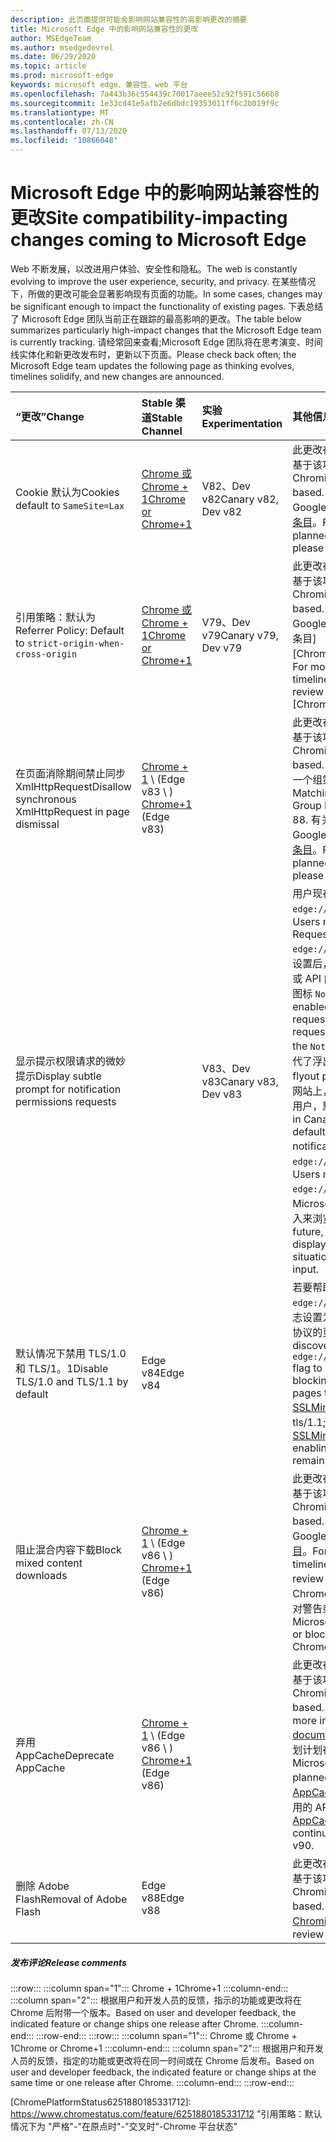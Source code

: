```yaml
---
description: 此页面提供可能会影响网站兼容性的高影响更改的摘要
title: Microsoft Edge 中的影响网站兼容性的更改
author: MSEdgeTeam
ms.author: msedgedevrel
ms.date: 06/29/2020
ms.topic: article
ms.prod: microsoft-edge
keywords: microsoft edge、兼容性、web 平台
ms.openlocfilehash: 7a443b36c554439c70017aeee52c92f591c566b8
ms.sourcegitcommit: 1e33cd41e5afb2e6dbdc19353011ff6c2b019f9c
ms.translationtype: MT
ms.contentlocale: zh-CN
ms.lasthandoff: 07/13/2020
ms.locfileid: "10866048"
---
```

# <span data-ttu-id="10fb8-104">Microsoft Edge 中的影响网站兼容性的更改</span><span class="sxs-lookup"><span data-stu-id="10fb8-104">Site compatibility-impacting changes coming to Microsoft Edge</span></span>  

<span data-ttu-id="10fb8-105">Web 不断发展，以改进用户体验、安全性和隐私。</span><span class="sxs-lookup"><span data-stu-id="10fb8-105">The web is constantly evolving to improve the user experience, security, and privacy.</span></span>  <span data-ttu-id="10fb8-106">在某些情况下，所做的更改可能会显著影响现有页面的功能。</span><span class="sxs-lookup"><span data-stu-id="10fb8-106">In some cases, changes may be significant enough to impact the functionality of existing pages.</span></span>  <span data-ttu-id="10fb8-107">下表总结了 Microsoft Edge 团队当前正在跟踪的最高影响的更改。</span><span class="sxs-lookup"><span data-stu-id="10fb8-107">The table below summarizes particularly high-impact changes that the Microsoft Edge team is currently tracking.</span></span>  <span data-ttu-id="10fb8-108">请经常回来查看;Microsoft Edge 团队将在思考演变、时间线实体化和新更改发布时，更新以下页面。</span><span class="sxs-lookup"><span data-stu-id="10fb8-108">Please check back often; the Microsoft Edge team updates the following page as thinking evolves, timelines solidify, and new changes are announced.</span></span>  

| <span data-ttu-id="10fb8-109">“更改”</span><span class="sxs-lookup"><span data-stu-id="10fb8-109">Change</span></span> | <span data-ttu-id="10fb8-110">Stable 渠道</span><span class="sxs-lookup"><span data-stu-id="10fb8-110">Stable Channel</span></span> | <span data-ttu-id="10fb8-111">实验</span><span class="sxs-lookup"><span data-stu-id="10fb8-111">Experimentation</span></span> | <span data-ttu-id="10fb8-112">其他信息</span><span class="sxs-lookup"><span data-stu-id="10fb8-112">Additional information</span></span> |  
|:--- |:--- |:--- |:--- |
| <span data-ttu-id="10fb8-113">Cookie 默认为</span><span class="sxs-lookup"><span data-stu-id="10fb8-113">Cookies default to</span></span> `SameSite=Lax` | [<span data-ttu-id="10fb8-114">Chrome 或 Chrome + 1</span><span class="sxs-lookup"><span data-stu-id="10fb8-114">Chrome or Chrome+1</span></span>](#release-comments)  | <span data-ttu-id="10fb8-115">V82、Dev v82</span><span class="sxs-lookup"><span data-stu-id="10fb8-115">Canary v82, Dev v82</span></span> | <span data-ttu-id="10fb8-116">此更改在 Chromium 项目中发生，Microsoft Edge 基于该项目。</span><span class="sxs-lookup"><span data-stu-id="10fb8-116">This change is happening in the Chromium project, on which Microsoft Edge is based.</span></span>  <span data-ttu-id="10fb8-117">有关此更改的 Google 的详细信息（包括 Google 的计划时序表），请查看[Chrome 平台状态条目][ChromePlatformStatus5088147346030592]。</span><span class="sxs-lookup"><span data-stu-id="10fb8-117">For more information, including the planned timeline by Google for this change, please review the [Chrome Platform Status entry][ChromePlatformStatus5088147346030592].</span></span>  |  
| <span data-ttu-id="10fb8-118">引用策略：默认为</span><span class="sxs-lookup"><span data-stu-id="10fb8-118">Referrer Policy: Default to</span></span> `strict-origin-when-cross-origin` | [<span data-ttu-id="10fb8-119">Chrome 或 Chrome + 1</span><span class="sxs-lookup"><span data-stu-id="10fb8-119">Chrome or Chrome+1</span></span>](#release-comments)  | <span data-ttu-id="10fb8-120">V79、Dev v79</span><span class="sxs-lookup"><span data-stu-id="10fb8-120">Canary v79, Dev v79</span></span> | <span data-ttu-id="10fb8-121">此更改在 Chromium 项目中发生，Microsoft Edge 基于该项目。</span><span class="sxs-lookup"><span data-stu-id="10fb8-121">This change is happening in the Chromium project, on which Microsoft Edge is based.</span></span>  <span data-ttu-id="10fb8-122">有关此更改的 Google 的详细信息（包括 Google 的计划时序表），请查看[Chrome 平台状态条目][ChromePlatformStatus6251880185331712]。</span><span class="sxs-lookup"><span data-stu-id="10fb8-122">For more information, including the planned timeline by Google for this change, please review the [Chrome Platform Status entry][ChromePlatformStatus6251880185331712].</span></span>  |  
| <span data-ttu-id="10fb8-123">在页面消除期间禁止同步 XmlHttpRequest</span><span class="sxs-lookup"><span data-stu-id="10fb8-123">Disallow synchronous XmlHttpRequest in page dismissal</span></span> | <span data-ttu-id="10fb8-124">[Chrome + 1](#release-comments) \ (Edge v83 \ ) </span><span class="sxs-lookup"><span data-stu-id="10fb8-124">[Chrome+1](#release-comments) \(Edge v83\)</span></span> |  | <span data-ttu-id="10fb8-125">此更改在 Chromium 项目中发生，Microsoft Edge 基于该项目。</span><span class="sxs-lookup"><span data-stu-id="10fb8-125">This change is happening in the Chromium project, on which Microsoft Edge is based.</span></span>  <span data-ttu-id="10fb8-126">匹配的 Chrome，Microsoft Edge 将提供一个组策略来禁用此更改，直到 Edge 88。</span><span class="sxs-lookup"><span data-stu-id="10fb8-126">Matching Chrome, Microsoft Edge offers a Group Policy to disable this change until Edge 88.</span></span>  <span data-ttu-id="10fb8-127">有关此更改的 Google 的详细信息（包括 Google 的计划时序表），请查看[Chrome 平台状态条目][ChromePlatformStatus4664843055398912]。</span><span class="sxs-lookup"><span data-stu-id="10fb8-127">For more information, including the planned timeline by Google for this change, please review the [Chrome Platform Status entry][ChromePlatformStatus4664843055398912].</span></span>  |  
| <span data-ttu-id="10fb8-128">显示提示权限请求的微妙提示</span><span class="sxs-lookup"><span data-stu-id="10fb8-128">Display subtle prompt for notification permissions requests</span></span> |  | <span data-ttu-id="10fb8-129">V83、Dev v83</span><span class="sxs-lookup"><span data-stu-id="10fb8-129">Canary v83, Dev v83</span></span> | <span data-ttu-id="10fb8-130">用户现在可以选择在中发出静音通知请求 `edge://settings/content/notifications` 。</span><span class="sxs-lookup"><span data-stu-id="10fb8-130">Users may now opt into Quiet Notification Requests in `edge://settings/content/notifications`.</span></span>  <span data-ttu-id="10fb8-131">启用此设置后，Microsoft Edge 将在地址栏中为请求使用或 API 向用户发送通知的网站显示一个微妙的请求图标 `Notifications` `Push` 。</span><span class="sxs-lookup"><span data-stu-id="10fb8-131">With this setting enabled, Microsoft Edge displays a subtle request icon in the address bar for sites which request to send users future notifications using the `Notifications` or `Push` API.</span></span>  <span data-ttu-id="10fb8-132">这种精致的图标取代了浮出权限提示。</span><span class="sxs-lookup"><span data-stu-id="10fb8-132">This subtle icon replaces the flyout permission prompt.</span></span>  <span data-ttu-id="10fb8-133">在所有请求通知权限的网站上，在 "未线" 和 "开发" 的实验中，对于某些用户，默认情况下会打开此行为。</span><span class="sxs-lookup"><span data-stu-id="10fb8-133">An experiment in Canary and Dev turns this behavior on by default for some users, on all sites that request notifications permissions.</span></span>  <span data-ttu-id="10fb8-134">用户可能会选择退出 `edge://settings/content/notifications` 。</span><span class="sxs-lookup"><span data-stu-id="10fb8-134">Users may opt out in `edge://settings/content/notifications`.</span></span>  <span data-ttu-id="10fb8-135">将来，Microsoft edge 团队可能会根据用户行为和其他输入来浏览在特定情况下显示出控件提示。</span><span class="sxs-lookup"><span data-stu-id="10fb8-135">In the future, the Microsoft edge team may explore displaying the flyout prompt in specific situations based on user behaviors and other input.</span></span>  |  
| <span data-ttu-id="10fb8-136">默认情况下禁用 TLS/1.0 和 TLS/1。1</span><span class="sxs-lookup"><span data-stu-id="10fb8-136">Disable TLS/1.0 and TLS/1.1 by default</span></span> | <span data-ttu-id="10fb8-137">Edge v84</span><span class="sxs-lookup"><span data-stu-id="10fb8-137">Edge v84</span></span> |  | <span data-ttu-id="10fb8-138">若要帮助发现受影响的网站，你可以将该 `edge://flags/#display-legacy-tls-warnings` 标志设置为导致 Microsoft Edge 在加载需要旧版 TLS 协议的页面时显示非阻止 "不安全" 通知。</span><span class="sxs-lookup"><span data-stu-id="10fb8-138">To help discover impacted sites, you may set the `edge://flags/#display-legacy-tls-warnings` flag to cause Microsoft Edge to display a non-blocking "Not Secure" notice when loading pages that require legacy TLS protocols.</span></span>  <span data-ttu-id="10fb8-139">[SSLMinVersion][DeployedEdgePoliciesSSLMinVersion]组策略允许重新启用 TLS/1.0 和 tls/1.1;该策略将保持可用，直到 Edge 88。</span><span class="sxs-lookup"><span data-stu-id="10fb8-139">The [SSLMinVersion][DeployedEdgePoliciesSSLMinVersion] Group Policy permits re-enabling of TLS/1.0 and TLS/1.1; the policy remains available until Edge 88.</span></span>  |  
| <span data-ttu-id="10fb8-140">阻止混合内容下载</span><span class="sxs-lookup"><span data-stu-id="10fb8-140">Block mixed content downloads</span></span> | <span data-ttu-id="10fb8-141">[Chrome + 1](#release-comments) \ (Edge v86 \ ) </span><span class="sxs-lookup"><span data-stu-id="10fb8-141">[Chrome+1](#release-comments) \(Edge v86\)</span></span>  |  | <span data-ttu-id="10fb8-142">此更改在 Chromium 项目中发生，Microsoft Edge 基于该项目。</span><span class="sxs-lookup"><span data-stu-id="10fb8-142">This change is happening in the Chromium project, on which Microsoft Edge is based.</span></span>  <span data-ttu-id="10fb8-143">有关此更改的 Google 的详细信息（包括 Google 的计划时序表），请查看[google 安全博客条目][GoogleBlogSecurity20200206]。</span><span class="sxs-lookup"><span data-stu-id="10fb8-143">For more information, including the planned timeline by Google for this change, please review the [Google security blog entry][GoogleBlogSecurity20200206].</span></span>  <span data-ttu-id="10fb8-144">在 Chrome 之后的一个版本计划中，Microsoft 推出针对警告或阻止的文件类型的推出计划。</span><span class="sxs-lookup"><span data-stu-id="10fb8-144">The Microsoft rollout schedule on file types to warn or block is planned for one release after Chrome.</span></span>  |  
| <span data-ttu-id="10fb8-145">弃用 AppCache</span><span class="sxs-lookup"><span data-stu-id="10fb8-145">Deprecate AppCache</span></span> | <span data-ttu-id="10fb8-146">[Chrome + 1](#release-comments) \ (Edge v86 \ ) </span><span class="sxs-lookup"><span data-stu-id="10fb8-146">[Chrome+1](#release-comments) \(Edge v86\)</span></span>  |  | <span data-ttu-id="10fb8-147">此更改在 Chromium 项目中发生，Microsoft Edge 基于该项目。</span><span class="sxs-lookup"><span data-stu-id="10fb8-147">This change is happening in the Chromium project, on which Microsoft Edge is based.</span></span>  <span data-ttu-id="10fb8-148">有关详细信息，请参阅[WebDev 文档][WebDevAppCacheRemoval]。</span><span class="sxs-lookup"><span data-stu-id="10fb8-148">For more information, please review the [WebDev documentation][WebDevAppCacheRemoval].</span></span>  <span data-ttu-id="10fb8-149">针对 "弃用" 的 Microsoft 推出计划计划在 Chrome 之后的一个发布。</span><span class="sxs-lookup"><span data-stu-id="10fb8-149">The Microsoft rollout schedule for deprecation is planned for one release after Chrome.</span></span>  <span data-ttu-id="10fb8-150">请求[AppCache OriginTrial 令牌][AppCacheOriginTrial]允许网站继续使用已弃用的 API，直到 Edge v90。</span><span class="sxs-lookup"><span data-stu-id="10fb8-150">Requesting an [AppCache OriginTrial Token][AppCacheOriginTrial] allows sites to continue to use the deprecated API until Edge v90.</span></span> |  
| <span data-ttu-id="10fb8-151">删除 Adobe Flash</span><span class="sxs-lookup"><span data-stu-id="10fb8-151">Removal of Adobe Flash</span></span> | <span data-ttu-id="10fb8-152">Edge v88</span><span class="sxs-lookup"><span data-stu-id="10fb8-152">Edge v88</span></span>  |  | <span data-ttu-id="10fb8-153">此更改在 Chromium 项目中发生，Microsoft Edge 基于该项目。</span><span class="sxs-lookup"><span data-stu-id="10fb8-153">This change is happening in the Chromium project, on which Microsoft Edge is based.</span></span>  <span data-ttu-id="10fb8-154">有关详细信息，请查看[Adobe Flash Chromium 路线图][ChromiumFlashRoadmapSupportRemoved]。</span><span class="sxs-lookup"><span data-stu-id="10fb8-154">For more information, please review the [Adobe Flash Chromium Roadmap][ChromiumFlashRoadmapSupportRemoved].</span></span>  | 
##### <span data-ttu-id="10fb8-155">发布评论</span><span class="sxs-lookup"><span data-stu-id="10fb8-155">Release comments</span></span>  

:::row:::
   :::column span="1":::
      <span data-ttu-id="10fb8-156">Chrome + 1</span><span class="sxs-lookup"><span data-stu-id="10fb8-156">Chrome+1</span></span>
   :::column-end:::
   :::column span="2":::
      <span data-ttu-id="10fb8-157">根据用户和开发人员的反馈，指示的功能或更改将在 Chrome 后附带一个版本。</span><span class="sxs-lookup"><span data-stu-id="10fb8-157">Based on user and developer feedback, the indicated feature or change ships one release after Chrome.</span></span>
   :::column-end:::
:::row-end:::
:::row:::
   :::column span="1":::
      <span data-ttu-id="10fb8-158">Chrome 或 Chrome + 1</span><span class="sxs-lookup"><span data-stu-id="10fb8-158">Chrome or Chrome+1</span></span>
   :::column-end:::
   :::column span="2":::
      <span data-ttu-id="10fb8-159">根据用户和开发人员的反馈，指定的功能或更改将在同一时间或在 Chrome 后发布。</span><span class="sxs-lookup"><span data-stu-id="10fb8-159">Based on user and developer feedback, the indicated feature or change ships at the same time or one release after Chrome.</span></span>
   :::column-end:::
:::row-end:::


<!-- image links -->  

<!-- links -->  

[DeployedEdgePoliciesSSLMinVersion]: /deployedge/microsoft-edge-policies#sslversionmin "SSLVersionMin-Microsoft Edge-策略"  

[ChromePlatformStatus4664843055398912]: https://www.chromestatus.com/feature/4664843055398912 "不允许 XHR 中的同步页面消除 JavaScript-Chrome 平台状态"  
[ChromePlatformStatus5088147346030592]: https://www.chromestatus.com/feature/5088147346030592 "Cookie 默认为 SameSite = 不严格-Chrome 平台状态"  
[ChromePlatformStatus6251880185331712]: https://www.chromestatus.com/feature/6251880185331712 "引用策略：默认情况下为 "严格"-"在原点时"-"交叉时"-Chrome 平台状态"  

[ChromiumFlashRoadmapSupportRemoved]: https://www.chromium.org/flash-roadmap#TOC-Flash-Support-Removed-from-Chromium-Target:-Chrome-88---Jan-2021- "从 Chromium 中删除的 Flash 支持 (目标： Chrome 88 +-2021) -Flash 路线图 |Chromium 项目"  

[GoogleBlogSecurity20200206]: https://security.googleblog.com/2020/02/protecting-users-from-insecure_6.html "保护用户不受 Google Chrome-Google Online 安全博客中的不安全下载" 

[WebDevAppCacheRemoval]: https://web.dev/appcache-removal/ "AppCache 删除"
[AppCacheOriginTrial]: https://developers.chrome.com/origintrials/#/view_trial/1776670052997660673 "AppCache OriginTrial 令牌"
